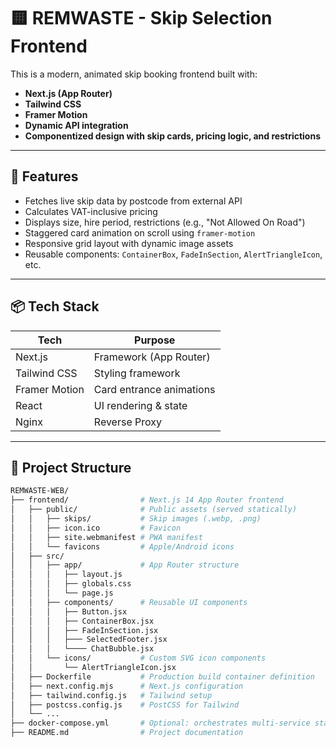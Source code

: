 # 🟨 REMWASTE - Skip Selection Frontend

This is a modern, animated skip booking frontend built with:

- **Next.js (App Router)**
- **Tailwind CSS**
- **Framer Motion**
- **Dynamic API integration**
- **Componentized design with skip cards, pricing logic, and restrictions**

---

## 🚀 Features

- Fetches live skip data by postcode from external API
- Calculates VAT-inclusive pricing
- Displays size, hire period, restrictions (e.g., "Not Allowed On Road")
- Staggered card animation on scroll using `framer-motion`
- Responsive grid layout with dynamic image assets
- Reusable components: `ContainerBox`, `FadeInSection`, `AlertTriangleIcon`, etc.

---

## 📦 Tech Stack

| Tech          | Purpose                  |
| ------------- | ------------------------ |
| Next.js       | Framework (App Router)   |
| Tailwind CSS  | Styling framework        |
| Framer Motion | Card entrance animations |
| React         | UI rendering & state     |
| Nginx         | Reverse Proxy            |

---

## 🔧 Project Structure

```bash
REMWASTE-WEB/
├── frontend/                # Next.js 14 App Router frontend
│   ├── public/              # Public assets (served statically)
│   │   ├── skips/           # Skip images (.webp, .png)
│   │   ├── icon.ico         # Favicon
│   │   ├── site.webmanifest # PWA manifest
│   │   └── favicons         # Apple/Android icons
│   ├── src/
│   │   ├── app/             # App Router structure
│   │   │   ├── layout.js
│   │   │   ├── globals.css
│   │   │   └── page.js
│   │   ├── components/      # Reusable UI components
│   │   │   ├── Button.jsx
│   │   │   ├── ContainerBox.jsx
│   │   │   ├── FadeInSection.jsx
│   │   │   ├─── SelectedFooter.jsx
│   │   │   └──── ChatBubble.jsx
│   │   └── icons/           # Custom SVG icon components
│   │       └── AlertTriangleIcon.jsx
│   ├── Dockerfile           # Production build container definition
│   ├── next.config.mjs      # Next.js configuration
│   ├── tailwind.config.js   # Tailwind setup
│   ├── postcss.config.js    # PostCSS for Tailwind
│   └── ...
├── docker-compose.yml       # Optional: orchestrates multi-service stack
├── README.md                # Project documentation
```
